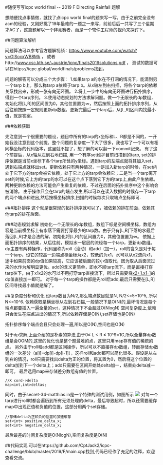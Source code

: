 #随便写写icpc world final -- 2019 F Directing Rainfall 题解

想随便找点事情做，就找了点icpc world final的题来写一写，由于之前完全没有acm的经验，又刚好挑了19年最难的一题之一来写，前前后后一共写了三个星期才AC了，这篇题解以一个非竞赛者，而是一个软件工程师的视角来探讨下。

##问题算法解析

问题算法可以参考官方题解视频：https://www.youtube.com/watch?v=GISocxWB8Mk ，
或者http://www.csc.kth.se/~austrin/icpc/finals2019solutions.pdf ，
测试的数据可以在https://icpc.global/worldfinals/problems找到。

问题的解答可以分成三个大步骤：
1.如果tarp a的水在不打洞的情况下，能滴到另一个tarp b上，那么称tarp a依赖于tarp b。从x轴左到右扫描，将各个tarp的依赖关系找出来，形成一张有向无环图。
2.将上一步中的有向无环图进行拓扑排序，得到一个tarp序列。
3.使用动态规划的方法求解问题。做一个无限长的dp数组，初始化将[L,R]的区间置为0，其他位置置为∞，然后按照上面的拓扑排序序列，从后往前按照一定规则更新dp数组，更新完最后一个tarp后，从[L,R]区间内找最小值，就是答案。

###依赖获取

先注意到一个很重要的题设，题目中所有的tarp的x坐标和L、R都是不同的，一开始我没注意到这个前提，整个问题的复杂度一下大了很多，我也写了一个可以有相同横坐标的代码版本，这里就不提了，想了解的可以翻一下commit记录。
有了这个前提后，从x轴从左到右地扫描, 用一个有序set维护目前扫描到的tarp, set的排序依据是当前x坐标下各个tarp所处的y坐标。遇到tarp的左端点就将其加入set，遇到右端点就移出set。更新依赖只有两种情况，一是加入新tarp的时候，在set内处于它下方的tarp会被它依赖，处于它上方的tarp会依赖它；二是当一个tarp离开set的时候,它上方的tarp的水可以在这个点下落到它下方的tarp上,由此产生依赖。两种更新依赖的方法可能会产生重复的依赖，不过在后面的拓扑排序中这个影响会被消除。
由于操作只会在tarp的端点发生,所以可以在读入数据的时候存一下tarp的两个端点和进出,然后按横坐标排序,扫描的时候每次只取端点坐标即可.

###拓扑排序
这个就是很常规的拓扑排序就可以了，被依赖的排在前面，依赖其他tarp的排在后面。

###动态规划求解
初始化一个无限长的dp数组，数组下标是空间横坐标，数组内容是当前横坐标上有水落下需要打穿最少的tarp数。由于只有[L,R]下落的水最后落回[L,R]才是合法的解，初始化将[L,R]的区间置为0，其他位置置为∞。
依据上面拓扑排序的结果，从后往前，模拟水一层层的流经每一个tarp，更新dp数组。dp主要有两种操作，代码里称为roll（滚动）和add（加一）。roll的含义是对于每一个tarp，设它的较高一边端点横坐标为x2，较低的为x1，水可以从x2流向x1，途中如果前面的dp值如果较高，它应该被后面的较小值取代，因为取从后面流过来的水作为解明显更优。add的含义更简单，即水不顺tarp流下，而是直接打穿tarp往下，由于x1x2的水可以不用打穿tarp直接流下，所以只需要将[x2+1,x1-1](假设x2<x1,反之调整一下也成立)的dp值直接加一即可。
对于每一个tarp的操作都是先roll后add,最后只需要在[L,R]区间寻找最小值就是解了。

##复杂度分析和优化
设tarp数目为N/2,那么端点数目就是N, N/2<=5*10^5, 所以N<=10^6.
依赖获取是横坐标从左到右扫描,一般情况下是O(N)的,最坏情况是每个端点都要插入一遍全量的set，这种情况下不会超过O(NlogN)
空间复杂度上,依赖只会发生在端点进出的情况下,所以依赖存储是O(N),set存储也是O(N)

拓扑排序每个端点会且只会处理一遍,所以是O(N),空间也是O(N)

对于dp求解,上面介绍的是朴素的算法,由于0≤ L < R ≤ 10^9=1G,所以全量存dp数组是会OOM的,这里的优化也是整个题最难的点，这里只用map存有值的稀疏的点。
另外由于roll和add都是区间操作，所以可以不直接存dp数组，转而存储dp数组的一次差分（a[i]=dp[i]-dp[i-1]），这样roll和add都可以简化很多。假设是从左到右的情况，roll只需要找出delta为正的位置，将其置为0，然后将这个位置的delta加到下一个delta上；add只需要在区间开始处delta加一，结束处delta减一即可。
最后选用map来存储差分数组有值的位置。
```
//X cord->delta
map<int,int>deltas; 
```
同时，由于secret-34-matthias.in是一个特殊的测试用例，如图所示
![](../../../../Desktop/微信图片_20220117114620.png)
对每一个tarp进行roll时都会遍历到所有无须处理的delta，最后导致超时，所以还需要缓存map中出现正值和负值的位置，这部分用两个set存储。
```
//存储delta为正和负的位置的加速缓存
set<int> positive_delta_x;
set<int> negative_delta_x;
```
最后最差的时间复杂度是O(NlogN),空间复杂度是O(N)

##代码实现
可以在https://github.com/CptJack2/icpc-challenge/blob/master/2019/F/main.cpp找到,代码已经作了充足的注释，欢迎查看交流。